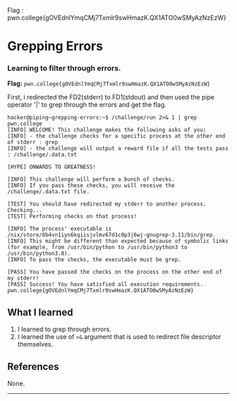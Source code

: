 Flag : pwn.college{gOVEdnlYmqCMj7Txmlr9swHmazK.QX1ATO0wSMyAzNzEzW}
# Grepping Errors

### Learning to filter through errors.

**Flag:** `pwn.college{gOVEdnlYmqCMj7Txmlr9swHmazK.QX1ATO0wSMyAzNzEzW}`

 First, i redirected the FD2(stderr) to FD1(stdout) and then used the pipe operator '|' to grep through the errors and get the flag.
```
hacker@piping~grepping-errors:~$ /challenge/run 2>& 1 | grep pwn.college
[INFO] WELCOME! This challenge makes the following asks of you:
[INFO] - the challenge checks for a specific process at the other end of stderr : grep
[INFO] - the challenge will output a reward file if all the tests pass : /challenge/.data.txt

[HYPE] ONWARDS TO GREATNESS!

[INFO] This challenge will perform a bunch of checks.
[INFO] If you pass these checks, you will receive the /challenge/.data.txt file.

[TEST] You should have redirected my stderr to another process. Checking...
[TEST] Performing checks on that process!

[INFO] The process' executable is /nix/store/8b4vn1iyn6kqiisjvlmv67d1c0p3j6wj-gnugrep-3.11/bin/grep.
[INFO] This might be different than expected because of symbolic links (for example, from /usr/bin/python to /usr/bin/python3 to /usr/bin/python3.8).
[INFO] To pass the checks, the executable must be grep.

[PASS] You have passed the checks on the process on the other end of my stderr!
[PASS] Success! You have satisfied all execution requirements.
pwn.college{gOVEdnlYmqCMj7Txmlr9swHmazK.QX1ATO0wSMyAzNzEzW}
```

## What I learned

1. I learned to grep through errors.
2. I learned the use of `>&` argument that is used to redirect file descriptor themselves.

## References

None.

---
